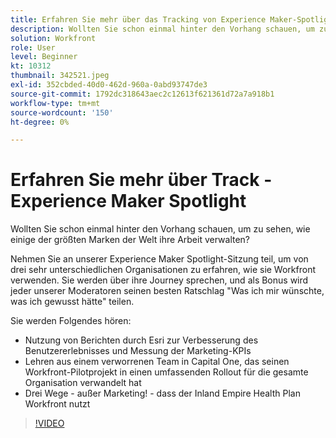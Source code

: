 ```yaml
---
title: Erfahren Sie mehr über das Tracking von Experience Maker-Spotlight
description: Wollten Sie schon einmal hinter den Vorhang schauen, um zu sehen, wie einige der größten Marken der Welt ihre Arbeit verwalten?
solution: Workfront
role: User
level: Beginner
kt: 10312
thumbnail: 342521.jpeg
exl-id: 352cbded-40d0-462d-960a-0abd93747de3
source-git-commit: 1792dc318643aec2c12613f621361d72a7a918b1
workflow-type: tm+mt
source-wordcount: '150'
ht-degree: 0%

---
```


# Erfahren Sie mehr über Track - Experience Maker Spotlight

Wollten Sie schon einmal hinter den Vorhang schauen, um zu sehen, wie einige der größten Marken der Welt ihre Arbeit verwalten?

Nehmen Sie an unserer Experience Maker Spotlight-Sitzung teil, um von drei sehr unterschiedlichen Organisationen zu erfahren, wie sie Workfront verwenden. Sie werden über ihre Journey sprechen, und als Bonus wird jeder unserer Moderatoren seinen besten Ratschlag &quot;Was ich mir wünschte, was ich gewusst hätte&quot; teilen.

Sie werden Folgendes hören:

* Nutzung von Berichten durch Esri zur Verbesserung des Benutzererlebnisses und Messung der Marketing-KPIs
* Lehren aus einem verworrenen Team in Capital One, das seinen Workfront-Pilotprojekt in einen umfassenden Rollout für die gesamte Organisation verwandelt hat
* Drei Wege - außer Marketing! - dass der Inland Empire Health Plan Workfront nutzt

>[!VIDEO](https://video.tv.adobe.com/v/342521/?quality=12&learn=on)
